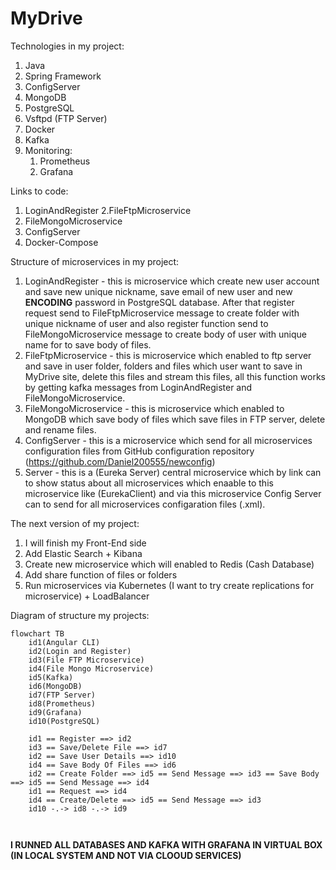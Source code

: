 # MyDrive

Technologies in my project:
1. Java
2. Spring Framework
3. ConfigServer
4. MongoDB
5. PostgreSQL
6. Vsftpd (FTP Server)
7. Docker
8. Kafka
9. Monitoring:
	1. Prometheus 
	2. Grafana

Links to code:
1. LoginAndRegister
2.FileFtpMicroservice
3. FileMongoMicroservice
4. ConfigServer
5. Docker-Compose

Structure of microservices in my project:
1. LoginAndRegister - this is microservice which create new user account and save new unique nickname, save email of new user and new **ENCODING** password in PostgreSQL database. After that register request send to FileFtpMicroservice message to create folder with unique nickname of user and also register function send to FileMongoMicroservice message to create body of user with unique name for to save body of files.
2. FileFtpMicroservice - this is microservice which enabled to ftp server and save in user folder, folders and files which user want to save in MyDrive site, delete this files and stream this files, all this function works by getting kafka messages from LoginAndRegister and FileMongoMicroservice.
3. FileMongoMicroservice - this is microservice which enabled to MongoDB which save body of files which save files in FTP server, delete and rename files.
4. ConfigServer - this is a microservice which send for all microservices configuration files from GitHub configuration repository (https://github.com/Daniel200555/newconfig)
5. Server - this is a (Eureka Server) central microservice which by link can to show status about all microservices which enaable to this microservice like (EurekaClient) and via this microservice Config Server can to send for all microservices configaration files (.xml).

The next version of my project:
1. I will finish my Front-End side
2. Add Elastic Search + Kibana
3. Create new microservice which will enabled to Redis (Cash Database)
4. Add share function of files or folders
5. Run microservices via Kubernetes (I want to try create replications for microservice) + LoadBalancer

Diagram of structure my projects:

```mermaid
flowchart TB
    id1(Angular CLI)
    id2(Login and Register)
    id3(File FTP Microservice)
    id4(File Mongo Microservice)
    id5(Kafka)
    id6(MongoDB)
    id7(FTP Server)
    id8(Prometheus)
    id9(Grafana)
    id10(PostgreSQL)
    
    id1 == Register ==> id2
    id3 == Save/Delete File ==> id7
    id2 == Save User Details ==> id10
    id4 == Save Body Of Files ==> id6
    id2 == Create Folder ==> id5 == Send Message ==> id3 == Save Body ==> id5 == Send Message ==> id4
    id1 == Request ==> id4
    id4 == Create/Delete ==> id5 == Send Message ==> id3
    id10 -.-> id8 -.-> id9

	
```

**I RUNNED ALL DATABASES AND KAFKA WITH GRAFANA IN VIRTUAL BOX (IN LOCAL SYSTEM AND NOT VIA CLOOUD SERVICES)**
